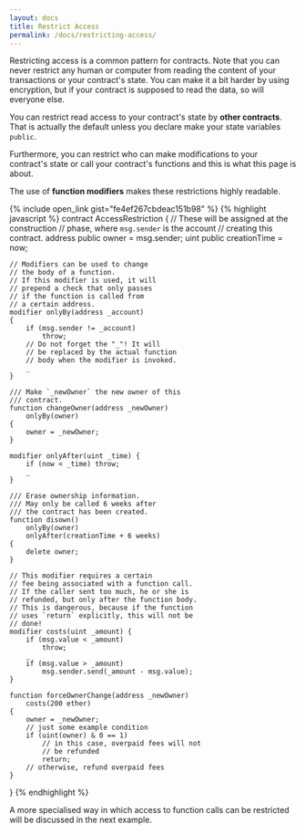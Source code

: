 ```yaml
---
layout: docs
title: Restrict Access
permalink: /docs/restricting-access/
---
```


Restricting access is a common pattern for contracts.
Note that you can never restrict any human or computer
from reading the content of your transactions or
your contract's state. You can make it a bit harder
by using encryption, but if your contract is supposed
to read the data, so will everyone else.

You can restrict read access to your contract's state
by **other contracts**. That is actually the default
unless you declare make your state variables `public`.

Furthermore, you can restrict who can make modifications
to your contract's state or call your contract's
functions and this is what this page is about.

The use of **function modifiers** makes these
restrictions highly readable.

{% include open_link gist="fe4ef267cbdeac151b98" %}
{% highlight javascript %}
contract AccessRestriction {
    // These will be assigned at the construction
    // phase, where `msg.sender` is the account
    // creating this contract.
    address public owner = msg.sender;
    uint public creationTime = now;

    // Modifiers can be used to change
    // the body of a function.
    // If this modifier is used, it will
    // prepend a check that only passes
    // if the function is called from
    // a certain address.
    modifier onlyBy(address _account)
    {
        if (msg.sender != _account)
            throw;
        // Do not forget the "_"! It will
        // be replaced by the actual function
        // body when the modifier is invoked.
        _
    }

    /// Make `_newOwner` the new owner of this
    /// contract.
    function changeOwner(address _newOwner)
        onlyBy(owner)
    {
        owner = _newOwner;
    }

    modifier onlyAfter(uint _time) {
        if (now < _time) throw;
        _
    }

    /// Erase ownership information.
    /// May only be called 6 weeks after
    /// the contract has been created.
    function disown()
        onlyBy(owner)
        onlyAfter(creationTime + 6 weeks)
    {
        delete owner;
    }

    // This modifier requires a certain
    // fee being associated with a function call.
    // If the caller sent too much, he or she is
    // refunded, but only after the function body.
    // This is dangerous, because if the function
    // uses `return` explicitly, this will not be
    // done!
    modifier costs(uint _amount) {
        if (msg.value < _amount)
            throw;
        _
        if (msg.value > _amount)
            msg.sender.send(_amount - msg.value);
    }

    function forceOwnerChange(address _newOwner)
        costs(200 ether)
    {
        owner = _newOwner;
        // just some example condition
        if (uint(owner) & 0 == 1)
            // in this case, overpaid fees will not
            // be refunded
            return;
        // otherwise, refund overpaid fees
    }
}
{% endhighlight %}

A more specialised way in which access to function
calls can be restricted will be discussed
in the next example.
